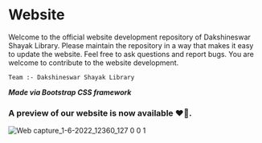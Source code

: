 # Website
Welcome to the official website development repository of Dakshineswar Shayak Library. Please maintain the repository in a way that makes it easy to update the website. Feel free to ask questions and report bugs. You are welcome to contribute to the website development. 

    Team :- Dakshineswar Shayak Library
<b><i>Made via Bootstrap CSS framework</i></b>
### A preview of our website is now available ❤️‍🔥.



![Web capture_1-6-2022_12360_127 0 0 1](https://user-images.githubusercontent.com/76846542/171347211-fd050a0f-d7db-4336-8cc2-3008d6f2c084.jpeg)
